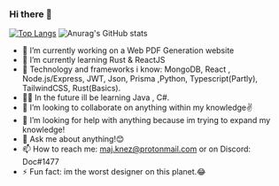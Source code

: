 ### Hi there 👋
[![Top Langs](https://github-readme-stats.vercel.app/api/top-langs/?username=actuallydoc)](https://github.com/actuallydoc/github-readme-stats)
![Anurag's GitHub stats](https://github-readme-stats.vercel.app/api?username=actuallydoc&show_icons=true&theme=gruvbox)

- 🔭 I’m currently working on a Web PDF Generation website
- 🌱 I’m currently learning Rust & ReactJS
- 💚 Technology and frameworks i know: MongoDB, React , Node.js/Express, JWT, Json, Prisma ,Python, Typescript(Partly), TailwindCSS, Rust(Basics).
- 🤦‍♂️ In the future ill be learning Java , C#.
- 👯 I’m looking to collaborate on anything within my knowledge✌
- 🤔 I’m looking for help with anything because im trying to expand my knowledge!
- 💬 Ask me about anything!😊
- 📫 How to reach me: maj.knez@protonmail.com or on Discord: Doc#1477
- ⚡ Fun fact: im the worst designer on this planet.😂


